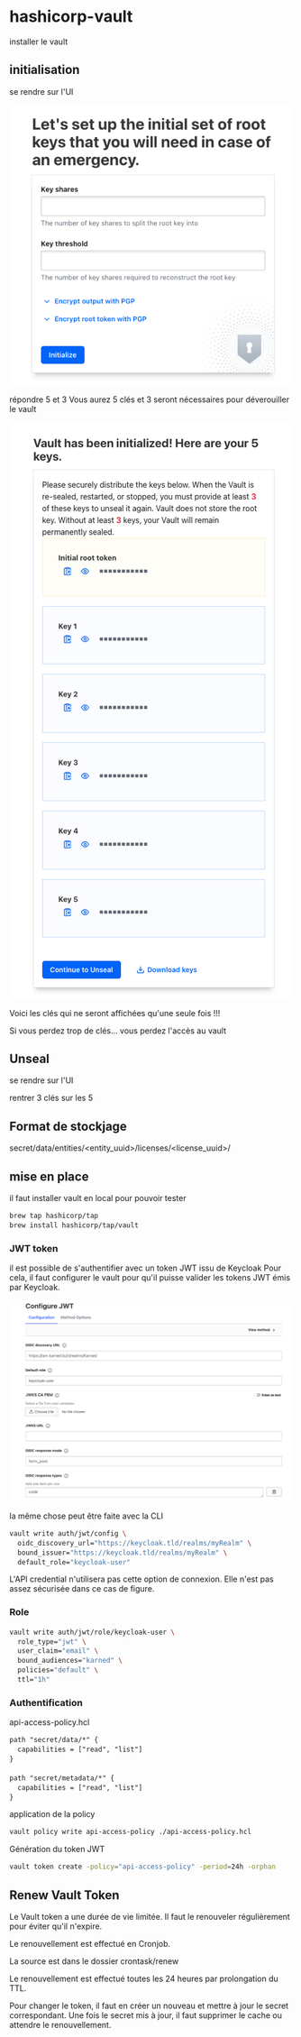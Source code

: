 # hashicorp-vault

installer le vault

## initialisation

se rendre sur l'UI 

![Initialisation de Vault](img/init.png)

répondre 5 et 3
Vous aurez 5 clés et 3 seront nécessaires pour déverouiller le vault

![Initialisation de Vault](img/keys.png)

Voici les clés qui ne seront affichées qu'une seule fois !!!

Si vous perdez trop de clés... vous perdez l'accès au vault

## Unseal
se rendre sur l'UI

rentrer 3 clés sur les 5

## Format de stockjage
secret/data/entities/<entity_uuid>/licenses/<license_uuid>/<service>

## mise en place

il faut installer vault en local pour pouvoir tester

```bash
brew tap hashicorp/tap
brew install hashicorp/tap/vault
```

### JWT token

il est possible de s'authentifier avec un token JWT issu de Keycloak
Pour cela, il faut configurer le vault pour qu'il puisse valider les tokens JWT émis par Keycloak.

![Initialisation de JWT](img/jwt.png)

la même chose peut être faite avec la CLI

```sh
vault write auth/jwt/config \
  oidc_discovery_url="https://keycloak.tld/realms/myRealm" \
  bound_issuer="https://keycloak.tld/realms/myRealm" \
  default_role="keycloak-user"
```

L'API credential n'utilisera pas cette option de connexion. Elle n'est pas assez sécurisée dans ce cas de figure.

### Role


```sh
vault write auth/jwt/role/keycloak-user \
  role_type="jwt" \
  user_claim="email" \
  bound_audiences="karned" \
  policies="default" \
  ttl="1h"
```

### Authentification

api-access-policy.hcl
```txt
path "secret/data/*" {
  capabilities = ["read", "list"]
}

path "secret/metadata/*" {
  capabilities = ["read", "list"]
}

```

application de la policy
```sh
vault policy write api-access-policy ./api-access-policy.hcl
```

Génération du token JWT
```sh
vault token create -policy="api-access-policy" -period=24h -orphan
```

## Renew Vault Token
Le Vault token a une durée de vie limitée. 
Il faut le renouveler régulièrement pour éviter qu'il n'expire.

Le renouvellement est effectué en Cronjob.

La source est dans le dossier crontask/renew

Le renouvellement est effectué toutes les 24 heures par prolongation du TTL.

Pour changer le token, il faut en créer un nouveau et mettre à jour le secret correspondant.
Une fois le secret mis à jour, il faut supprimer le cache ou attendre le renouvellement.